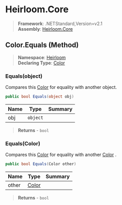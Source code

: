 # Heirloom.Core

> **Framework**: .NETStandard,Version=v2.1  
> **Assembly**: [Heirloom.Core][0]

## Color.Equals (Method)

> **Namespace**: [Heirloom][0]  
> **Declaring Type**: [Color][1]

### Equals(object)

Compares this [Color][1] for equality with another object.

```cs
public bool Equals(object obj)
```

| Name | Type     | Summary |
|------|----------|---------|
| obj  | `object` |         |

> **Returns** - `bool`

### Equals(Color)

Compares this [Color][1] for equality with another [Color][1] .

```cs
public bool Equals(Color other)
```

| Name  | Type       | Summary |
|-------|------------|---------|
| other | [Color][1] |         |

> **Returns** - `bool`

[0]: ../../../Heirloom.Core.md
[1]: ../Color.md
